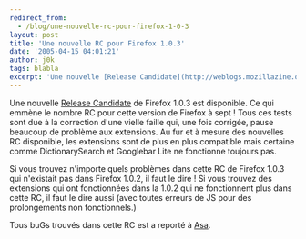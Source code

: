 ```yaml
---
redirect_from:
  - /blog/une-nouvelle-rc-pour-firefox-1-0-3
layout: post
title: 'Une nouvelle RC pour Firefox 1.0.3'
date: '2005-04-15 04:01:21'
author: j0k
tags: blabla
excerpt: 'Une nouvelle [Release Candidate](http://weblogs.mozillazine.org/asa/archives/007945.html) de Firefox 1.0.3 est disponible.   Ce qui emmène le nombre RC pour cette version de Firefox à sept !   )   Tous ces tests sont due à la correction d''une vielle faille qui, une fois corrigée, pause beaucoup de problème aux extensions. Au fur et à mesure des      ...'
---
```


Une nouvelle [Release Candidate](http://weblogs.mozillazine.org/asa/archives/007945.html) de Firefox 1.0.3 est disponible.   Ce qui emmène le nombre RC pour cette version de Firefox à sept !      Tous ces tests sont due à la correction d'une vielle faille qui, une fois corrigée, pause beaucoup de problème aux extensions. Au fur et à mesure des nouvelles RC disponible, les extensions sont de plus en plus compatible mais certaine comme DictionarySearch et Googlebar Lite ne fonctionne toujours pas.

Si vous trouvez n'importe quels problèmes dans cette RC de Firefox 1.0.3 qui n'existait pas dans Firefox 1.0.2, il faut le dire ! Si vous trouvez des extensions qui ont fonctionnées dans la 1.0.2 qui ne fonctionnent plus dans cette RC, il faut le dire aussi (avec toutes erreurs de JS pour des prolongements non fonctionnels.)

Tous buGs trouvés dans cette RC est a reporté à [Asa](http://weblogs.mozillazine.org/asa/archives/007945.html).
